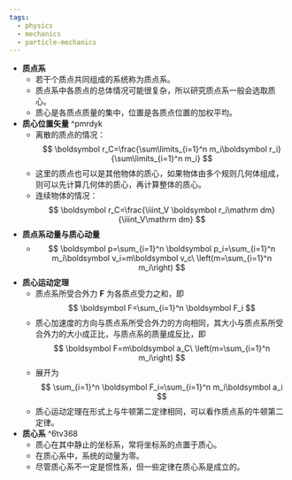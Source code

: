 ```yaml
---
tags:
  - physics
  - mechanics
  - particle-mechanics
---
```

- **质点系**
	- 若干个质点共同组成的系统称为质点系。
	- 质点系中各质点的总体情况可能很复杂，所以研究质点系一般会选取质心。
	- 质心是各质点质量的集中，位置是各质点位置的加权平均。
- **质心位置矢量** ^pmrdyk
	- 离散的质点的情况：
	  $$
	  \boldsymbol r_C=\frac{\sum\limits_{i=1}^n m_i\boldsymbol r_i}{\sum\limits_{i=1}^n m_i}
	  $$
	- 这里的质点也可以是其他物体的质心，如果物体由多个规则几何体组成，则可以先计算几何体的质心，再计算整体的质心。
	- 连续物体的情况：
	  $$
	  \boldsymbol r_C=\frac{\iiint_V \boldsymbol r_i\mathrm dm}{\iiint_V\mathrm dm}
	  $$
- **质点系动量与质心动量**
	- $$
	  \boldsymbol p=\sum_{i=1}^n \boldsymbol p_i=\sum_{i=1}^n m_i\boldsymbol v_i=m\boldsymbol v_c\ \left(m=\sum_{i=1}^n m_i\right)
	  $$
- **质心运动定理**
	- 质点系所受合外力 $\boldsymbol F$ 为各质点受力之和，即
	  $$
	  \boldsymbol F=\sum_{i=1}^n \boldsymbol F_i
	  $$
	- 质心加速度的方向与质点系所受合外力的方向相同，其大小与质点系所受合外力的大小成正比，与质点系的质量成反比，即
	  $$
	  \boldsymbol F=m\boldsymbol a_C\ \left(m=\sum_{i=1}^n m_i\right)
	  $$
	- 展开为
	  $$
	  \sum_{i=1}^n \boldsymbol F_i=\sum_{i=1}^n m_i\boldsymbol a_i
	  $$
	- 质心运动定理在形式上与牛顿第二定律相同，可以看作质点系的牛顿第二定律。
- **质心系** ^6tv368
	- 质心在其中静止的坐标系，常将坐标系的点置于质心。
	- 在质心系中，系统的动量为零。
	- 尽管质心系不一定是惯性系，但一些定律在质心系是成立的。